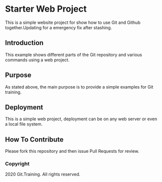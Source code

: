 # Starter Web Project

This is a simple website project for show how to use Git and Github together.Updating for a emergency fix after stashing.

## Introduction

This example shows different parts of the Git repository and various commands using a web project.

## Purpose

As stated above, the main purpose is to provide a simple examples for Git training.

## Deployment

This is a simple web project, deployment can be on any web server or even a local file system.

## How To Contribute

Please fork this repository and then issue Pull Requests for review.

### Copyright
2020 Git.Training. All rights reserved.